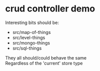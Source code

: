 # crud controller demo

Interesting bits should be:  

- src/map-of-things
- src/level-things
- src/mongo-things
- src/sql-things

They all should/could behave the same  
Regardless of the 'current' store type